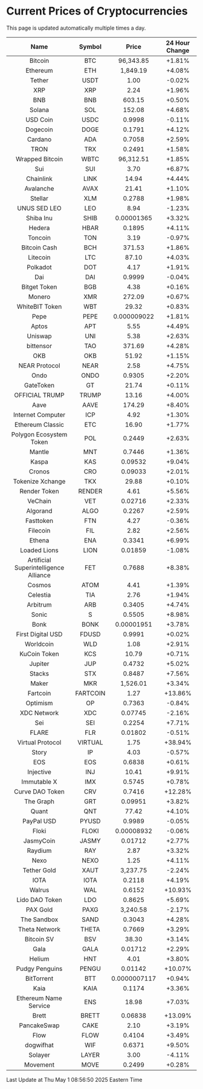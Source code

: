 # Current Prices of Cryptocurrencies
This page is updated automatically multiple times a day.

| Name | Symbol | Price | 24 Hour Change |
| :---: |:---:| :---: | :---: |
| Bitcoin | BTC | 96,343.85 | +1.81% |
| Ethereum | ETH | 1,849.19 | +4.08% |
| Tether | USDT | 1.00 | -0.02% |
| XRP | XRP | 2.24 | +1.96% |
| BNB | BNB | 603.15 | +0.50% |
| Solana | SOL | 152.08 | +4.68% |
| USD Coin | USDC | 0.9998 | -0.11% |
| Dogecoin | DOGE | 0.1791 | +4.12% |
| Cardano | ADA | 0.7058 | +2.59% |
| TRON | TRX | 0.2491 | +1.58% |
| Wrapped Bitcoin | WBTC | 96,312.51 | +1.85% |
| Sui | SUI | 3.70 | +6.87% |
| Chainlink | LINK | 14.94 | +4.44% |
| Avalanche | AVAX | 21.41 | +1.10% |
| Stellar | XLM | 0.2788 | +1.98% |
| UNUS SED LEO | LEO | 8.94 | -1.23% |
| Shiba Inu | SHIB | 0.00001365 | +3.32% |
| Hedera | HBAR | 0.1895 | +4.11% |
| Toncoin | TON | 3.19 | -0.97% |
| Bitcoin Cash | BCH | 371.53 | +1.86% |
| Litecoin | LTC | 87.10 | +4.03% |
| Polkadot | DOT | 4.17 | +1.91% |
| Dai | DAI | 0.9999 | -0.04% |
| Bitget Token | BGB | 4.38 | +0.16% |
| Monero | XMR | 272.09 | +0.67% |
| WhiteBIT Token | WBT | 29.32 | +0.83% |
| Pepe | PEPE | 0.000009022 | +1.81% |
| Aptos | APT | 5.55 | +4.49% |
| Uniswap | UNI | 5.38 | +2.63% |
| bittensor | TAO | 371.69 | +4.28% |
| OKB | OKB | 51.92 | +1.15% |
| NEAR Protocol | NEAR | 2.58 | +4.75% |
| Ondo | ONDO | 0.9305 | +2.20% |
| GateToken | GT | 21.74 | +0.11% |
| OFFICIAL TRUMP | TRUMP | 13.16 | +4.00% |
| Aave | AAVE | 174.29 | +8.40% |
| Internet Computer | ICP | 4.92 | +1.30% |
| Ethereum Classic | ETC | 16.90 | +1.77% |
| Polygon Ecosystem Token | POL | 0.2449 | +2.63% |
| Mantle | MNT | 0.7446 | +1.36% |
| Kaspa | KAS | 0.09532 | +9.04% |
| Cronos | CRO | 0.09033 | +2.01% |
| Tokenize Xchange | TKX | 29.88 | +0.10% |
| Render Token | RENDER | 4.61 | +5.56% |
| VeChain | VET | 0.02716 | +2.33% |
| Algorand | ALGO | 0.2267 | +2.59% |
| Fasttoken | FTN | 4.27 | -0.36% |
| Filecoin | FIL | 2.82 | +2.56% |
| Ethena | ENA | 0.3341 | +6.99% |
| Loaded Lions | LION | 0.01859 | -1.08% |
| Artificial Superintelligence Alliance | FET | 0.7688 | +8.38% |
| Cosmos | ATOM | 4.41 | +1.39% |
| Celestia | TIA | 2.76 | +1.94% |
| Arbitrum | ARB | 0.3405 | +4.74% |
| Sonic | S | 0.5505 | +8.98% |
| Bonk | BONK | 0.00001951 | +3.78% |
| First Digital USD | FDUSD | 0.9991 | +0.02% |
| Worldcoin | WLD | 1.08 | +2.91% |
| KuCoin Token | KCS | 10.79 | +0.71% |
| Jupiter | JUP | 0.4732 | +5.02% |
| Stacks | STX | 0.8487 | +7.56% |
| Maker | MKR | 1,526.01 | +3.34% |
| Fartcoin | FARTCOIN | 1.27 | +13.86% |
| Optimism | OP | 0.7363 | -0.84% |
| XDC Network | XDC | 0.07745 | -2.16% |
| Sei | SEI | 0.2254 | +7.71% |
| FLARE | FLR | 0.01802 | -0.51% |
| Virtual Protocol | VIRTUAL | 1.75 | +38.94% |
| Story | IP | 4.03 | -0.57% |
| EOS | EOS | 0.6838 | +0.61% |
| Injective | INJ | 10.41 | +9.91% |
| Immutable X | IMX | 0.5745 | +0.78% |
| Curve DAO Token | CRV | 0.7416 | +12.28% |
| The Graph | GRT | 0.09951 | +3.82% |
| Quant | QNT | 77.42 | +4.10% |
| PayPal USD | PYUSD | 0.9989 | -0.05% |
| Floki | FLOKI | 0.00008932 | -0.06% |
| JasmyCoin | JASMY | 0.01712 | +2.77% |
| Raydium | RAY | 2.87 | +3.32% |
| Nexo | NEXO | 1.25 | +4.11% |
| Tether Gold | XAUT | 3,237.75 | -2.24% |
| IOTA | IOTA | 0.2118 | +4.19% |
| Walrus | WAL | 0.6152 | +10.93% |
| Lido DAO Token | LDO | 0.8625 | +5.69% |
| PAX Gold | PAXG | 3,240.58 | -2.17% |
| The Sandbox | SAND | 0.3043 | +4.28% |
| Theta Network | THETA | 0.7669 | +3.29% |
| Bitcoin SV | BSV | 38.30 | +3.14% |
| Gala | GALA | 0.01712 | +2.29% |
| Helium | HNT | 4.01 | +3.80% |
| Pudgy Penguins | PENGU | 0.01142 | +10.07% |
| BitTorrent | BTT | 0.0000007117 | +0.94% |
| Kaia | KAIA | 0.1174 | +3.36% |
| Ethereum Name Service | ENS | 18.98 | +7.03% |
| Brett | BRETT | 0.06838 | +13.09% |
| PancakeSwap | CAKE | 2.10 | +3.19% |
| Flow | FLOW | 0.4104 | +3.49% |
| dogwifhat | WIF | 0.6371 | +9.50% |
| Solayer | LAYER | 3.00 | -4.11% |
| Movement | MOVE | 0.2499 | +0.28% |

Last Update at Thu May  1 08:56:50 2025 Eastern Time
